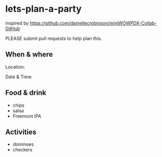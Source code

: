 # lets-plan-a-party
inspired by https://github.com/daniellecrobinson/miniWOWPDX-Collab-GitHub

PLEASE submit pull requests to help plan this.

## When & where

Location:

Date & Time:

## Food & drink

- chips
- salsa
- Freemont IPA

## Activities

- dominoes
- checkers
